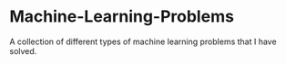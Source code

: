 # Machine-Learning-Problems
A collection of different types of machine learning problems that I have solved.
